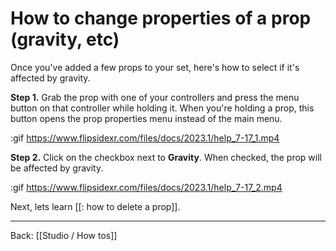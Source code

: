 # How to change properties of a prop (gravity, etc)

Once you've added a few props to your set, here's how to select if it's affected by gravity.

**Step 1.** Grab the prop with one of your controllers and press the menu button on that controller while holding it. When you're holding a prop, this button opens the prop properties menu instead of the main menu.

:gif https://www.flipsidexr.com/files/docs/2023.1/help_7-17_1.mp4

**Step 2.** Click on the checkbox next to **Gravity**.  When checked, the prop will be affected by gravity. 

:gif https://www.flipsidexr.com/files/docs/2023.1/help_7-17_2.mp4

Next, lets learn [[: how to delete a prop]].

---

Back: [[Studio / How tos]]
